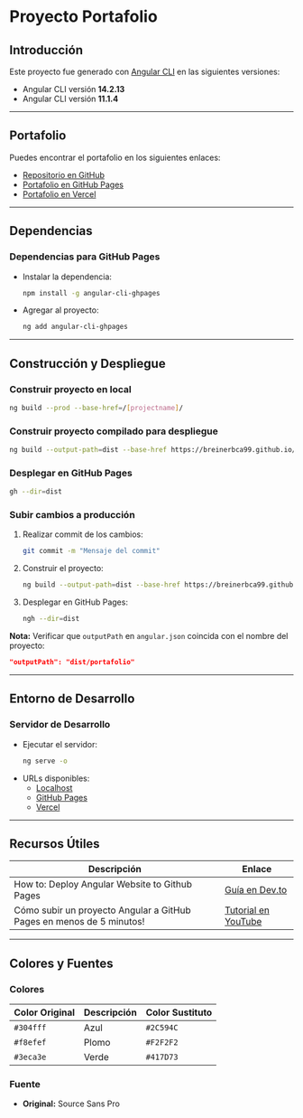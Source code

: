 # Proyecto Portafolio

## Introducción
Este proyecto fue generado con [Angular CLI](https://github.com/angular/angular-cli) en las siguientes versiones:
- Angular CLI versión **14.2.13**
- Angular CLI versión **11.1.4**

---

## Portafolio
Puedes encontrar el portafolio en los siguientes enlaces:
- [Repositorio en GitHub](https://github.com/breinerbca99/portafolio)
- [Portafolio en GitHub Pages](https://breinerbca99.github.io/portafolio/)
- [Portafolio en Vercel](https://mi-portafolio-breinerbca99.vercel.app/)

---

## Dependencias
### Dependencias para GitHub Pages
- Instalar la dependencia:
  ```bash
  npm install -g angular-cli-ghpages
  ```
- Agregar al proyecto:
  ```bash
  ng add angular-cli-ghpages
  ```

---

## Construcción y Despliegue
### Construir proyecto en local
```bash
ng build --prod --base-href=/[projectname]/
```

### Construir proyecto compilado para despliegue
```bash
ng build --output-path=dist --base-href https://breinerbca99.github.io/portafolio/
```

### Desplegar en GitHub Pages
```bash
gh --dir=dist
```

### Subir cambios a producción
1. Realizar commit de los cambios:
   ```bash
   git commit -m "Mensaje del commit"
   ```
2. Construir el proyecto:
   ```bash
   ng build --output-path=dist --base-href https://breinerbca99.github.io/portafolio/
   ```
3. Desplegar en GitHub Pages:
   ```bash
   ngh --dir=dist
   ```

**Nota:** Verificar que `outputPath` en `angular.json` coincida con el nombre del proyecto:
```json
"outputPath": "dist/portafolio"
```

---

## Entorno de Desarrollo
### Servidor de Desarrollo
- Ejecutar el servidor:
  ```bash
  ng serve -o
  ```
- URLs disponibles:
  - [Localhost](http://localhost:4200/)
  - [GitHub Pages](https://breinerbca99.github.io/portafolio/)
  - [Vercel](https://mi-portafolio-breinerbca99.vercel.app/)

---

## Recursos Útiles
| **Descripción**                                         | **Enlace**                                                                                                                                          |
|---------------------------------------------------------|------------------------------------------------------------------------------------------------------------------------------------------------------|
| How to: Deploy Angular Website to Github Pages          | [Guía en Dev.to](https://dev.to/danielcaballero88/how-to-deploy-angular-website-to-github-pages-jhb)                                                |
| Cómo subir un proyecto Angular a GitHub Pages en menos de 5 minutos! | [Tutorial en YouTube](https://www.youtube.com/watch?v=VtNXgiLaw1E)                                                                                   |

---

## Colores y Fuentes
### Colores
| **Color Original** | **Descripción** | **Color Sustituto** |
|---------------------|-----------------|----------------------|
| `#304fff`          | Azul            | `#2C594C`           |
| `#f8efef`          | Plomo           | `#F2F2F2`           |
| `#3eca3e`          | Verde           | `#417D73`           |

### Fuente
- **Original:** Source Sans Pro
